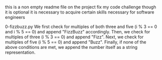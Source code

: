 this is a non empty readme file on the project fix my code challenge though it is optional it is necessary to acquire certain skills necessary for software engineers

0-fizzbuzz.py
    We first check for multiples of both three and five (i % 3 == 0 and i % 5 == 0) and append "FizzBuzz" accordingly.
    Then, we check for multiples of three (i % 3 == 0) and append "Fizz".
    Next, we check for multiples of five (i % 5 == 0) and append "Buzz".
    Finally, if none of the above conditions are met, we append the number itself as a string representation.

